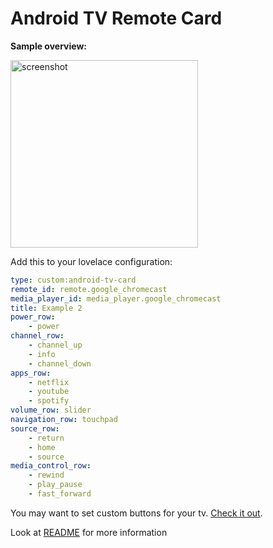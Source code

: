 # Android TV Remote Card

**Sample overview:**

<img src="https://github.com/usernein/tv-card/blob/master/assets/screenshot.png" alt="screenshot" width="300"/>

Add this to your lovelace configuration:

```yaml
type: custom:android-tv-card
remote_id: remote.google_chromecast
media_player_id: media_player.google_chromecast
title: Example 2
power_row:
    - power
channel_row:
    - channel_up
    - info
    - channel_down
apps_row:
    - netflix
    - youtube
    - spotify
volume_row: slider
navigation_row: touchpad
source_row:
    - return
    - home
    - source
media_control_row:
    - rewind
    - play_pause
    - fast_forward
```

You may want to set custom buttons for your tv. [Check it out](https://github.com/Nerwyn/android-tv-card/blob/master/README.md#notice).

Look at [README](https://github.com/Nerwyn/android-tv-card/blob/master/README.md) for more information
